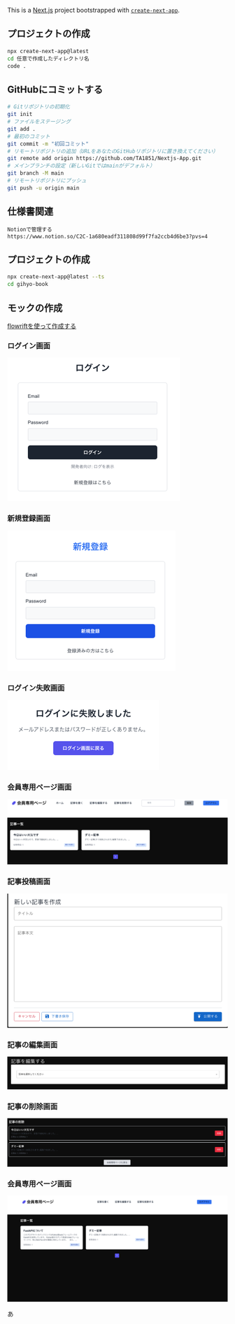 This is a [Next.js](https://nextjs.org) project bootstrapped with [`create-next-app`](https://nextjs.org/docs/app/api-reference/cli/create-next-app).

## プロジェクトの作成
```bash
npx create-next-app@latest
cd 任意で作成したディレクトリ名
code .
```

## GitHubにコミットする

```bash
# Gitリポジトリの初期化
git init
# ファイルをステージング
git add .
# 最初のコミット
git commit -m "初回コミット"
# リモートリポジトリの追加（URLをあなたのGitHubリポジトリに置き換えてください）
git remote add origin https://github.com/TA1851/Nextjs-App.git
# メインブランチの設定（新しいGitではmainがデフォルト）
git branch -M main
# リモートリポジトリにプッシュ
git push -u origin main
```

## 仕様書関連
```
Notionで管理する
https://www.notion.so/C2C-1a680eadf311808d99f7fa2ccb4d6be3?pvs=4
```

## プロジェクトの作成

```bash
npx create-next-app@latest --ts
cd gihyo-book
```

## モックの作成
[flowriftを使って作成する](https://flowrift.com/c/banner)

### ログイン画面
![ログイン画面](./img/スクリーンショット%202025-05-14%2014.31.06.png)


### 新規登録画面

![新規登録画面](./img/スクリーンショット%202025-05-14%2014.30.14.png)

### ログイン失敗画面

![ログイン失敗画面](./img/スクリーンショット%202025-05-14%2014.33.05.png)


### 会員専用ページ画面

![会員専用ページ](./img/スクリーンショット%202025-05-14%2014.34.24.png)

### 記事投稿画面

![記事投稿](./img/スクリーンショット%202025-05-14%2014.36.11.png)

### 記事の編集画面

![記事の編集](./img/スクリーンショット%202025-05-14%2014.37.16.png)

### 記事の削除画面

![記事の削除](./img/スクリーンショット%202025-05-14%2014.38.19.png)

### 会員専用ページ画面

![会員専用ページ](./img/スクリーンショット%202025-05-23%2015.53.23.png)


あ